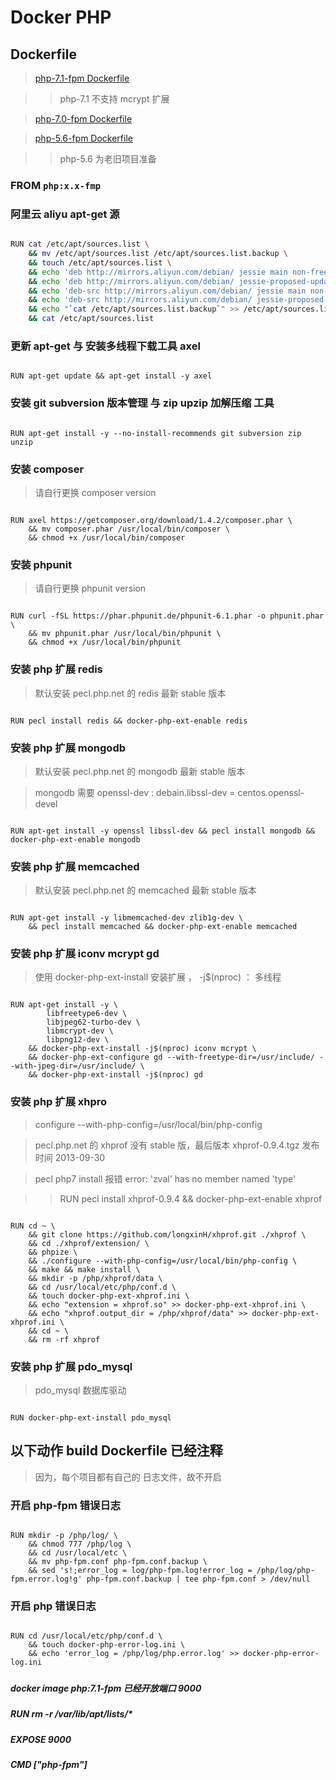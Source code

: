 # Docker PHP

## Dockerfile

> <a href="https://github.com/ggguang/docker-php/blob/master/php-7.1-fpm/Dockerfile" title="Dockerfile">php-7.1-fpm Dockerfile</a>

> > php-7.1 不支持 mcrypt 扩展

> <a href="https://github.com/ggguang/docker-php/blob/master/php-7.0-fpm/Dockerfile" title="Dockerfile">php-7.0-fpm Dockerfile</a>

> <a href="https://github.com/ggguang/docker-php/blob/master/php-5.6-fpm/Dockerfile" title="Dockerfile">php-5.6-fpm Dockerfile</a>

> > php-5.6 为老旧项目准备 

### FROM `php:x.x-fmp`

### 阿里云 aliyu apt-get 源

```bash

RUN cat /etc/apt/sources.list \
    && mv /etc/apt/sources.list /etc/apt/sources.list.backup \
    && touch /etc/apt/sources.list \
    && echo 'deb http://mirrors.aliyun.com/debian/ jessie main non-free contrib' >> /etc/apt/sources.list \
    && echo 'deb http://mirrors.aliyun.com/debian/ jessie-proposed-updates main non-free contrib' >> /etc/apt/sources.list \
    && echo 'deb-src http://mirrors.aliyun.com/debian/ jessie main non-free contrib' >> /etc/apt/sources.list \
    && echo 'deb-src http://mirrors.aliyun.com/debian/ jessie-proposed-updates main non-free contrib' >> /etc/apt/sources.list \
    && echo "`cat /etc/apt/sources.list.backup`" >> /etc/apt/sources.list \
    && cat /etc/apt/sources.list

```

### 更新 apt-get 与 安装多线程下载工具 axel

```

RUN apt-get update && apt-get install -y axel

```

### 安装 git subversion 版本管理 与 zip upzip 加解压缩 工具

```

RUN apt-get install -y --no-install-recommends git subversion zip unzip

```

### 安装 composer

> 请自行更换 composer version

```

RUN axel https://getcomposer.org/download/1.4.2/composer.phar \
    && mv composer.phar /usr/local/bin/composer \
    && chmod +x /usr/local/bin/composer

```

###  安装 phpunit

> 请自行更换 phpunit version

```

RUN curl -fSL https://phar.phpunit.de/phpunit-6.1.phar -o phpunit.phar \
    && mv phpunit.phar /usr/local/bin/phpunit \
    && chmod +x /usr/local/bin/phpunit

```

### 安装 php 扩展 redis

> 默认安装 pecl.php.net 的 redis 最新 stable 版本

```

RUN pecl install redis && docker-php-ext-enable redis

```

### 安装 php 扩展 mongodb

> 默认安装 pecl.php.net 的 mongodb 最新 stable 版本

> mongodb 需要 openssl-dev : debain.libssl-dev = centos.openssl-devel

```

RUN apt-get install -y openssl libssl-dev && pecl install mongodb && docker-php-ext-enable mongodb

```

### 安装 php 扩展 memcached

> 默认安装 pecl.php.net 的 memcached 最新 stable 版本

```

RUN apt-get install -y libmemcached-dev zlib1g-dev \
    && pecl install memcached && docker-php-ext-enable memcached

```

### 安装 php 扩展 iconv mcrypt gd

> 使用 docker-php-ext-install 安装扩展 ， -j$(nproc) ： 多线程

```

RUN apt-get install -y \
        libfreetype6-dev \
        libjpeg62-turbo-dev \
        libmcrypt-dev \
        libpng12-dev \
    && docker-php-ext-install -j$(nproc) iconv mcrypt \
    && docker-php-ext-configure gd --with-freetype-dir=/usr/include/ --with-jpeg-dir=/usr/include/ \
    && docker-php-ext-install -j$(nproc) gd

```

### 安装 php 扩展 xhpro

> configure --with-php-config=/usr/local/bin/php-config

> pecl.php.net 的 xhprof 没有 stable 版，最后版本 xhprof-0.9.4.tgz 发布时间 2013-09-30 

> pecl php7 install 报错 error: 'zval' has no member named 'type'

> > RUN pecl install xhprof-0.9.4 && docker-php-ext-enable xhprof

```

RUN cd ~ \
    && git clone https://github.com/longxinH/xhprof.git ./xhprof \
    && cd ./xhprof/extension/ \
    && phpize \
    && ./configure --with-php-config=/usr/local/bin/php-config \
    && make && make install \
    && mkdir -p /php/xhprof/data \
    && cd /usr/local/etc/php/conf.d \
    && touch docker-php-ext-xhprof.ini \
    && echo "extension = xhprof.so" >> docker-php-ext-xhprof.ini \
    && echo "xhprof.output_dir = /php/xhprof/data" >> docker-php-ext-xhprof.ini \
    && cd ~ \
    && rm -rf xhprof

```

### 安装 php 扩展 pdo_mysql

> pdo_mysql 数据库驱动

```

RUN docker-php-ext-install pdo_mysql

```

## 以下动作 build Dockerfile 已经注释

> 因为，每个项目都有自己的 日志文件，故不开启

### 开启 php-fpm 错误日志


```

RUN mkdir -p /php/log/ \
    && chmod 777 /php/log \
    && cd /usr/local/etc \
    && mv php-fpm.conf php-fpm.conf.backup \
    && sed 's!;error_log = log/php-fpm.log!error_log = /php/log/php-fpm.error.log!g' php-fpm.conf.backup | tee php-fpm.conf > /dev/null

```

### 开启 php 错误日志

```

RUN cd /usr/local/etc/php/conf.d \
    && touch docker-php-error-log.ini \
    && echo 'error_log = /php/log/php.error.log' >> docker-php-error-log.ini

```

#####
##### docker image php:7.1-fpm 已经开放端口 9000
#####
##### RUN rm -r /var/lib/apt/lists/*
#####
##### EXPOSE 9000
#####
##### CMD ["php-fpm"]
#####